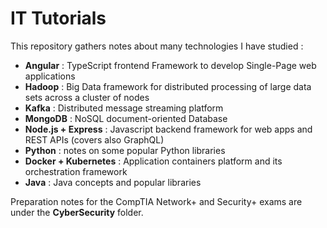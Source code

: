 # IT Tutorials

This repository gathers notes about many technologies I have studied :

- **Angular** : TypeScript frontend Framework to develop Single-Page web applications 
- **Hadoop** : Big Data framework for distributed processing of large data sets across a cluster of nodes
- **Kafka** : Distributed message streaming platform
- **MongoDB** : NoSQL document-oriented Database
- **Node.js + Express** : Javascript backend framework for web apps and REST APIs (covers also GraphQL)
- **Python** : notes on some popular Python libraries
- **Docker + Kubernetes** : Application containers platform and its orchestration framework
- **Java** : Java concepts and popular libraries

Preparation notes for the CompTIA Network+ and Security+ exams are under the **CyberSecurity** folder.
